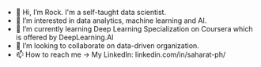 - 👋 Hi, I’m Rock. I'm a self-taught data scientist.
- 👀 I’m interested in data analytics, machine learning and AI.
- 🌱 I’m currently learning Deep Learning Specialization on Coursera which is offered by DeepLearning.AI
- 💞️ I’m looking to collaborate on data-driven organization.
- 📫 How to reach me -> My LinkedIn: linkedin.com/in/saharat-ph/

<!---
rockslpy/rockslpy is a ✨ special ✨ repository because its `README.md` (this file) appears on your GitHub profile.
You can click the Preview link to take a look at your changes.
--->
